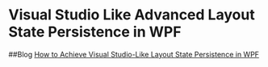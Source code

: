 # Visual Studio Like Advanced Layout State Persistence in WPF

##Blog
<a href="https://www.syncfusion.com/blogs/post/achieve-visual-studio-like-layout-state-persistence-wpf.aspx">How to Achieve Visual Studio-Like Layout State Persistence in WPF</a>
